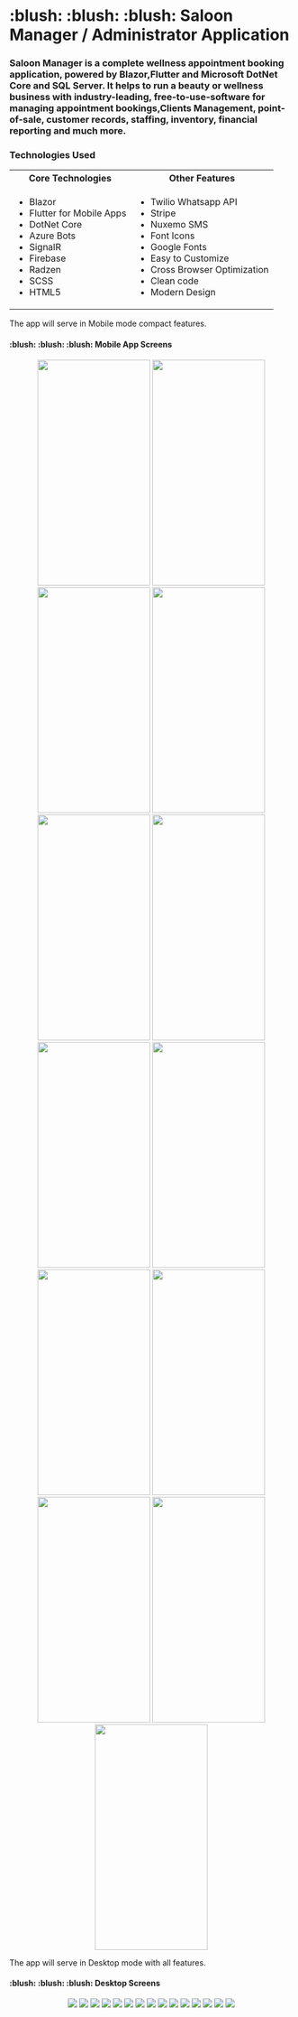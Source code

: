 
<h1 align="left"> :blush: :blush: :blush: Saloon Manager / Administrator Application</h1>
<h3 align="left">Saloon Manager is a complete wellness appointment booking application, powered by Blazor,Flutter and Microsoft DotNet Core and SQL Server. It helps to run a beauty or wellness business with industry-leading, free-to-use-software for managing appointment bookings,Clients Management, point-of-sale, customer records, staffing, inventory, financial reporting and much more.
</h3>
<h3 align="left">Technologies Used</h3>
<table>
  <tr>
    <th>Core Technologies</th>
    <th>Other Features</th>
  </tr>
  <tr>
  <td>
    <ul style="list-style-type:disc">
		<li>Blazor</li>
		<li>Flutter for Mobile Apps</li>
		<li>DotNet Core</li>
		<li>Azure Bots</li>
		<li>SignalR</li>
		<li>Firebase</li>
		<li>Radzen</li>
		<li>SCSS</li>
		<li>HTML5</li>
	</ul>
	</td>
	<td>
	<ul>
		<li>Twilio Whatsapp API</li>
		<li>Stripe</li>
		<li>Nuxemo SMS</li>
		<li>Font Icons</li>
		<li>Google Fonts</li>
		<li>Easy to Customize</li>
		<li>Cross Browser Optimization</li>
		<li>Clean code</li>
		<li>Modern Design</li>
	</ul>
	</td>
  </tr>
</table>

<p> The app will serve in Mobile mode compact features.</p>

<h4>:blush: :blush: :blush: Mobile App Screens</h4>
<p align="center">
<img src="https://raw.githubusercontent.com/sunilvijayan7/Saloon-Manager-Administrator-Blazor-DotNetCore-SignalR-SQLServer-Flutter-Firebase/main/Screenshots/Mobile/BlockedTime-Mobile.JPG" width="200" height="400"/>
<img src="https://raw.githubusercontent.com/sunilvijayan7/Saloon-Manager-Administrator-Blazor-DotNetCore-SignalR-SQLServer-Flutter-Firebase/main/Screenshots/Mobile/Calendar-Mobile.jpg" width="200" height="400"/>
<img src="https://raw.githubusercontent.com/sunilvijayan7/Saloon-Manager-Administrator-Blazor-DotNetCore-SignalR-SQLServer-Flutter-Firebase/main/Screenshots/Mobile/Calendar-Mobile.png" width="200" height="400"/>
<img src="https://raw.githubusercontent.com/sunilvijayan7/Saloon-Manager-Administrator-Blazor-DotNetCore-SignalR-SQLServer-Flutter-Firebase/main/Screenshots/Mobile/ClientsMobile.JPG" width="200" height="400"/>
<img src="https://raw.githubusercontent.com/sunilvijayan7/Saloon-Manager-Administrator-Blazor-DotNetCore-SignalR-SQLServer-Flutter-Firebase/main/Screenshots/Mobile/DashboardMenuMobile.JPG" width="200" height="400"/>
<img src="https://raw.githubusercontent.com/sunilvijayan7/Saloon-Manager-Administrator-Blazor-DotNetCore-SignalR-SQLServer-Flutter-Firebase/main/Screenshots/Mobile/DashboardMobile.JPG" width="200" height="400"/>
<img src="https://raw.githubusercontent.com/sunilvijayan7/Saloon-Manager-Administrator-Blazor-DotNetCore-SignalR-SQLServer-Flutter-Firebase/main/Screenshots/Mobile/LoginMobile.JPG" width="200" height="400"/>
<img src="https://raw.githubusercontent.com/sunilvijayan7/Saloon-Manager-Administrator-Blazor-DotNetCore-SignalR-SQLServer-Flutter-Firebase/main/Screenshots/Mobile/NewAppointment-Mobile.JPG" width="200" height="400"/>
<img src="https://raw.githubusercontent.com/sunilvijayan7/Saloon-Manager-Administrator-Blazor-DotNetCore-SignalR-SQLServer-Flutter-Firebase/main/Screenshots/Mobile/Notification-Message-Mobile.JPG" width="200" height="400"/>
<img src="https://raw.githubusercontent.com/sunilvijayan7/Saloon-Manager-Administrator-Blazor-DotNetCore-SignalR-SQLServer-Flutter-Firebase/main/Screenshots/Mobile/Register Mobile.JPG" width="200" height="400"/>
<img src="https://raw.githubusercontent.com/sunilvijayan7/Saloon-Manager-Administrator-Blazor-DotNetCore-SignalR-SQLServer-Flutter-Firebase/main/Screenshots/Mobile/Services-Mobile.JPG" width="200" height="400"/>
<img src="https://raw.githubusercontent.com/sunilvijayan7/Saloon-Manager-Administrator-Blazor-DotNetCore-SignalR-SQLServer-Flutter-Firebase/main/Screenshots/Mobile/UserPermissions-Mobile.JPG" width="200" height="400"/>
<img src="https://raw.githubusercontent.com/sunilvijayan7/Saloon-Manager-Administrator-Blazor-DotNetCore-SignalR-SQLServer-Flutter-Firebase/main/Screenshots/Mobile/Vocuhers Mobile.JPG" width="200" height="400"/>
</p>

<p> The app will serve in Desktop mode with all features.</p>

<h4> :blush: :blush: :blush: Desktop Screens</h4>
<p align="center">
<img src="https://raw.githubusercontent.com/sunilvijayan7/Saloon-Manager-Administrator-Blazor-DotNetCore-SignalR-SQLServer-Flutter-Firebase/main/Screenshots/Desktop/DesktopLogin.JPG" />
<img src="https://raw.githubusercontent.com/sunilvijayan7/Saloon-Manager-Administrator-Blazor-DotNetCore-SignalR-SQLServer-Flutter-Firebase/main/Screenshots/Desktop/DesktopRegister.JPG" />
<img src="https://raw.githubusercontent.com/sunilvijayan7/Saloon-Manager-Administrator-Blazor-DotNetCore-SignalR-SQLServer-Flutter-Firebase/main/Screenshots/Desktop/DashboardDesktop.JPG" />
<img src="https://raw.githubusercontent.com/sunilvijayan7/Saloon-Manager-Administrator-Blazor-DotNetCore-SignalR-SQLServer-Flutter-Firebase/main/Screenshots/Desktop/Calendar-Desktop.JPG" />
<img src="https://raw.githubusercontent.com/sunilvijayan7/Saloon-Manager-Administrator-Blazor-DotNetCore-SignalR-SQLServer-Flutter-Firebase/main/Screenshots/Desktop/ClientDesktop.jpg" />
<img src="https://raw.githubusercontent.com/sunilvijayan7/Saloon-Manager-Administrator-Blazor-DotNetCore-SignalR-SQLServer-Flutter-Firebase/main/Screenshots/Desktop/Desktop-Theme.JPG" />
<img src="https://raw.githubusercontent.com/sunilvijayan7/Saloon-Manager-Administrator-Blazor-DotNetCore-SignalR-SQLServer-Flutter-Firebase/main/Screenshots/Desktop/ExportExcel-Desktop.JPG" />
<img src="https://raw.githubusercontent.com/sunilvijayan7/Saloon-Manager-Administrator-Blazor-DotNetCore-SignalR-SQLServer-Flutter-Firebase/main/Screenshots/Desktop/NewAppointment-Desktop.JPG" />
<img src="https://raw.githubusercontent.com/sunilvijayan7/Saloon-Manager-Administrator-Blazor-DotNetCore-SignalR-SQLServer-Flutter-Firebase/main/Screenshots/Desktop/NewProduct- Desktop.JPG" />
<img src="https://raw.githubusercontent.com/sunilvijayan7/Saloon-Manager-Administrator-Blazor-DotNetCore-SignalR-SQLServer-Flutter-Firebase/main/Screenshots/Desktop/Sales-Desktop.JPG" />
<img src="https://raw.githubusercontent.com/sunilvijayan7/Saloon-Manager-Administrator-Blazor-DotNetCore-SignalR-SQLServer-Flutter-Firebase/main/Screenshots/Desktop/Services-Desktop.JPG" />
<img src="https://raw.githubusercontent.com/sunilvijayan7/Saloon-Manager-Administrator-Blazor-DotNetCore-SignalR-SQLServer-Flutter-Firebase/main/Screenshots/Desktop/Suppliers-Desktop.JPG" />
<img src="https://raw.githubusercontent.com/sunilvijayan7/Saloon-Manager-Administrator-Blazor-DotNetCore-SignalR-SQLServer-Flutter-Firebase/main/Screenshots/Desktop/UserPermissions-Desktop.JPG" />
<img src="https://raw.githubusercontent.com/sunilvijayan7/Saloon-Manager-Administrator-Blazor-DotNetCore-SignalR-SQLServer-Flutter-Firebase/main/Screenshots/Desktop/Voucher-Desktop.JPG" />
<img src="https://raw.githubusercontent.com/sunilvijayan7/Saloon-Manager-Administrator-Blazor-DotNetCore-SignalR-SQLServer-Flutter-Firebase/main/Screenshots/Desktop/WorkingHours-staff-Desktop.JPG" />
</p>

